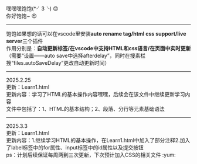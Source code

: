 嘿嘿嘿饱饱(*╯3╰) :heart_eyes: 
<br>你好饱饱~ :heart_eyes: <hr>

饱饱如果想的话可以在vscode里安装**auto rename tag/html css support/live server**三个插件<br>
作用分别是：**自动更新标签/在vscode中支持HTML和css语言/在页面中实时更新**<br>（需要“设置——auto save中选择afterdelay”，同时在搜素栏搜“files.autoSaveDelay”更改自动更新时间）
<hr>
2025.2.25<br>
更新：Learn1.html<br>
更新内容：学习了HTML的基本操作内容嘿嘿，后续会在该文件中继续更新学习内容<br>
文件中包括了：1、HTML的基本结构；2、段落、分行等元素基础语法<br>
<hr>
2025.3.3<br>
更新：Learn1.html<br>
更新内容：1.继续学习HTML的基本操作，在Learn1.html中加入了部分注释2.加入了label标签中的for属性、input标签中的id属性以及提交按钮<br>
ps：计划后续保证每周两到三次更新，下次预计加入CSS的相关文件 :yum:
